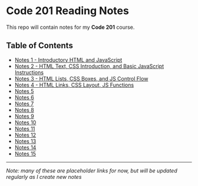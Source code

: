 # Code 201 Reading Notes

This repo will contain notes for my **Code 201** course.

## Table of Contents

- [Notes 1 - Introductory HTML and JavaScript](class-01.md)
- [Notes 2 - HTML Text, CSS Introduction, and Basic JavaScript Instructions](class-02.md)
- [Notes 3 - HTML Lists, CSS Boxes, and JS Control Flow](class-03.md)
- [Notes 4 - HTML Links, CSS Layout, JS Functions](class-04.md)
- [Notes 5](class-05)
- [Notes 6](class-06)
- [Notes 7](class-07)
- [Notes 8](class-08)
- [Notes 9](class-09)
- [Notes 10](class-10)
- [Notes 11](class-11)
- [Notes 12](class-12)
- [Notes 13](class-13)
- [Notes 14](class-14)
- [Notes 15](class-15)

---

*Note: many of these are placeholder links for now, but will be updated regularly as I create new notes*
